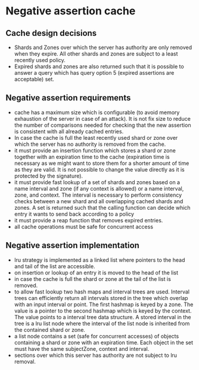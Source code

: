 # Negative assertion cache

## Cache design decisions
- Shards and Zones over which the server has authority are only removed when they expire. All other
  shards and zones are subject to a least recently used policy.
- Expired shards and zones are also returned such that it is possible to answer a query which has
  query option 5 (expired assertions are acceptable) set. 
  
## Negative assertion requirements
- cache has a maximum size which is configurable (to avoid memory exhaustion of the server in case
  of an attack). It is not fix size to reduce the number of comparisons needed for checking that the
  new assertion is consistent with all already cached entries.
- In case the cache is full the least recently used shard or zone over which the server has no
  authority is removed from the cache.
- it must provide an insertion function which stores a shard or zone together with an expiration
  time to the cache (expiration time is necessary as we might want to store them for a shorter
  amount of time as they are valid. It is not possible to change the value directly as it is
  protected by the signature).
- it must provide fast lookup of a set of shards and zones based on a name interval and zone (if any
  context is allowed) or a name interval, zone, and context. The interval is necessary to perform
  consistency checks between a new shard and all overlapping cached shards and zones. A set is
  returned such that the calling function can decide which entry it wants to send back according to
  a policy
- it must provide a reap function that removes expired entries.
- all cache operations must be safe for concurrent access

## Negative assertion implementation
- lru strategy is implemented as a linked list where pointers to the head and tail of the list are
  accessible.
- on insertion or lookup of an entry it is moved to the head of the list
- in case the cache is full the shard or zone at the tail of the list is removed.
- to allow fast lookup two hash maps and interval trees are used. Interval trees can efficiently
  return all intervals stored in the tree which overlap with an input interval or point. The first
  hashmap is keyed by a zone. The value is a pointer to the second hashmap which is keyed by the
  context. The value points to a interval tree data structure. A stored interval in the tree is a
  lru list node where the interval of the list node is inherited from the contained shard or zone.
- a list node contains a set (safe for concurrent accesses) of objects containing a shard or zone
  with an expiration time. Each object in the set must have the same subjectZone, context and
  interval.
- sections over which this server has authority are not subject to lru removal.
